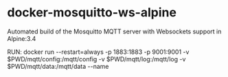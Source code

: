 # docker-mosquitto-ws-alpine
Automated build of the Mosquitto MQTT server with Websockets support in Alpine:3.4

RUN:
	docker run --restart=always -p 1883:1883 -p 9001:9001 -v $PWD/mqtt/config:/mqtt/config -v $PWD/mqtt/log:/mqtt/log -v $PWD/mqtt/data:/mqtt/data --name <name> <build-name>
